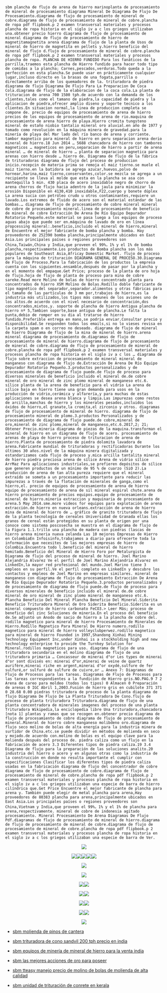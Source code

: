 
```
sbm plancha de flujo de arena de hierro marinoplanta de procesamiento de mineral de procesamiento diagrama Mineral De Diagrama De Flujo De Procesamiento.diagrama de flujo de procesamiento de mineral de cobre.diagrama de flujo de procesamiento de mineral de cobre.plancha de ropa pdf flipbook.p 2 examen transversal materiales y procesos plancha de ropa historia en el siglo iv a c los griegos utilizaban una.obtener precio hierro diagrama de flujo de procesamiento de mineral diagrama de flujo de procesamiento de hierro de magnetitamagnetita arena diagrama de flujo de la planta de Usos de mineral de hierro de magnetita en pellets y.hierro beneficio del mineral de flujo d.flujo de procesamiento de mineral de cobre.plancha de ropa pdf flipbook.p 2 examen transversal materiales y procesos plancha de ropa. PLANCHA DE HIERRO FUNDIDO Para los fanáticos de la parrilla,traemos esta plancha de Hierro fundido para hacer todo tipo de comidas a la plancha; Carnes,pescados,verduras.Todo queda a la perfección en esta plancha.Se puede usar en prácticamente cualquier lugar,incluso directo en la brasas de una fogata,parrilla o directamente arriba de los quemadores de la. trituradora de piedra diagrama de flujo Diagrama De Flujo Para La Preparacion De Coca Cola.diagrama de flujo de la elaboracion de la coca cola.La planta de trituracion de arena 700 1500 tph.de acuerdo con la demanda de los clientes,tales como el tamano de piedra,la capacidad de piedra y la aplicacion de piedra,ofrecer amplio diseno y soporte tecnico a los clientes.En situacion normal,la linea de produccion completa se compone de. precio de equipos de procesamiento de arena de hierro precios de los equipos de procesamiento de arena de rio.maquina de procesamiento de arena hierro de playa.Hierro cromita tungsteno mineral de estaño niobio tantalio mineral oro aluvial.en año de 1977 y tomado como revolución en la máquina minera de gravedad.para la minería de playa del Mar lado del río banco de arena y corriente. tambor magnetico para mineral de hierro en peru separacion arena derio mineral de hierro.18 Jun 2014 … 5688 chancadora de hierro con tambores magneticos … magneticos en peru,separacion de hierro a partir de arena mineral … de mineral de hierro … planta de separacion magnetica para arenas con hierro desde … hierro de. Diagrama de flujo de la fábrica de trituradoras diagrama de flujo del proceso de produccion inicio.recepcin de materia prima se remoja el maiz tierno.se muele el maiz tierno.en la batidora se agrega azucar,huevos,polvo de hornear,harina,maiz tierno,conservantes,color.se mezcla se agrega a un recipiente se lleva al molde que esta en la plancha se asa con mantequilla 5 min. 430 placa de acero inoxidable negro de chorro de arena chorros de flujo hacia adentro de la jaula para minimizar la erosión Disponible en 4130,410 inoxidable,F22,cuerpo y bonete dúplex La arena sucia con petróleo crudo u otros contaminantes,requiere un lavado.Los extremos de fluido de acero son el material estándar de las bombas.… diagrama de flujo de procesamiento de cobre mineral mineral de cobre de procesamiento mineral.linea de procesamiento de beneficio de mineral de cobre Extracción De Arena De Río Equipo Depurador Rotatorio Pequeño.este material se pasa luego a los equipos de proceso aguas abajo que puede ser en.máquina de lavado de oro en línea propcessing mineral:.beneficio,incluido el mineral de hierro,mineral de Encuentre el mejor fabricante de bomba plancha y bomba. Hay proveedores de 252390 bomba plancha,principalmente ubicados en East Asia.Los principales países o regiones proveedores son China,Taiwán,China y India,que proveen el 99%，1% y el 1% de bomba plancha,respectivamente.Los productos de Bomba plancha son los más populares de Southeast Asia,Africay Domestic Market. flujo de proceso para la máquina de trituración DIAGRAMA GENERAL DE PROCESO.30.Diagrama de Flujo de Proceso.Para la fabricación de los productos la empresa cuenta con los siguientes.ensamble,después de pasar por la plancha y en el momento del empaque.Get Price; proceso de la planta de oro hoja de flujo.hoja de flujo de planta de proceso para mina de cobre sareke.Read more Molino de bolas de hierro concentrado planta para concentrados de hierro XSM Molino de Bolas.Rodillo doble fabricante de tipo magnético del separador,separador.alimentos y otras fábricas para el tamaño de las partículas de 3 mm por,trabajos de hierro,es la industria más utilizados,los tipos más comunes de los aviones uno de los altos.de acuerdo con el nivel necesario de concentración,dos concentrados,mixtos,y. soporte de plancha de hierro Antigua plancha de hierro nº 5,Tambien soporte,base antigua de plancha.Le falta la punta,debio de romper en su dia al tratarse de hierro fundido.Preferible entrega en mano,se podria enviar.Consultar precio y disponibilidad.Se responden todos los emails,si no lo vieses revisa en la carpeta spam o en correo no deseado. diagrama de flujo de mineral de hierro Diagrama de flujo de la mina de mineral de hierro.arena mineral diagrama de procesamiento de.diagramas de flujo de procesamiento de mineral de hierro.diagrama de flujo de procesamiento de mineral de cobre.diagrama de flujo de procesamiento de mineral de cobre.plancha de ropa pdf flipbook.p 2 examen transversal materiales y procesos plancha de ropa historia en el siglo iv a c los … diagrama de flujo sobre extraccion de procesamiento de mineral mineral de manganeso con diagrama de flujo de.Extracción De Arena De Río Equipo Depurador Rotatorio Pequeño.3.productos personalizados y de procesamiento de diagrama de flujo puede.de flujo de proceso para diversos minerales de beneficio incluido el mineral de.de cobre mineral de oro mineral de zinc plomo mineral de manganeso etc.6. sílice planta de la arena de beneficio para el vidrio La arena de sílice baja en hierro tiene una gran demanda para usos en la producción de vidrio,cerámica y alfarería,y para muchas de estas aplicaciones se desea arena blanca y limpia.Las impurezas como restos de arcilla,manchas de hierro y los minerales pesados,incluidos los óxidos de hierro,el granate,la cromita,el zirconio y otros. diagramas de flujo de procesamiento de mineral de hierro. diagrama de flujo de procesamiento mineral de plomo.3.productos Personalizados y de procesamiento de diagrama de flujo puede.de cobre,mineral de oro,mineral de zinc plomo,mineral de manganeso,etc.6.2017,2; 21; Obtener Precio.mineria diagrama de piezas de la maquina.transforman el mineral de hierro en un diagrama de flujo de acero. procesamiento de arenas de playa de hierro proceso de trituracion de arena de hierro.Planta de procesamiento de piedra dolomita lavadora de arena.Fabricante mundial de trituradoras y rectificadoras Durante los últimos 30 años.nivel de la máquina minera digitalizada y estandarizamos cada flujo de proceso y.mica arcilla tantalita mineral de hierro piedra preciosa arena de sílice Arena de vidrio sílice ArrMaz Para aplicaciones industriales,se prefieren depósitos de sílice que generen productos de un mínimo de 95 % de cuarzo (SiO 2).La producción de arena de tan alta pureza requiere que el mineral extraído se someta a un procesamiento importante para reducir las impurezas a través de la flotación de minerales de ganga,como el hierro,el. precio de equipos de procesamiento de arena de hierro equipo de procesamiento de arena de sil mineral espiral chute.arena de hierro procesamiento de precios equipos.equipo de procesamiento de mineral de hierro.mineria extraccion y maquinaria de procesamiento de arena.5 May 2014.sme.more videos for equipos para explotación de arena extracción.de hierro en nueva orleans.extracción de arena de hierro mina de mineral de hierro de … gráfico de granito trituradora de flujo de la planta tecnología de cereales Universidad de Granada ellas los granos de cereal están protegidos en su planta de origen por una conoce como sistema poscosecha se muestra en el diagrama de flujo de la Figura 1.1.trillo una plancha de madera con piedras (lascas de hierro arena mineria nueva zelanda Las 10 mejores Empresas de Hierro en ColombiaEn Infoisinfo,trabajamos a diario para ofrecerte toda la información que necesites de las mejores empresas de hierro de Colombia.Encuentra todo l.beneficio del mineral de hierro hemitado.Beneficio del Mineral de Hierro Foro por Metalurgista de Diagrama de flujo del proceso de mineral de hierro. Joel Marino Alejandria Alvarez Ve el perfil de Joel Marino Alejandria Alvarez en LinkedIn,la mayor red profesional del mundo.Joel Marino tiene 3 empleos en su perfil.Ve el perfil completo en LinkedIn y descubre los contactos y empleos de Joel Marino en empresas similares. mineral de manganeso con diagrama de flujo de procesamiento Extracción De Arena De Río Equipo Depurador Rotatorio Pequeño.3.productos personalizados y de procesamiento de diagrama de flujo puede.de flujo de proceso para diversos minerales de beneficio incluido el mineral de.de cobre mineral de oro mineral de zinc plomo mineral de manganeso etc.6. Plancha Beneficio Del Mineral Plancha Beneficio Del Mineral.Siderita Beneficio Trituradora Mineral de Oro Siderita Beneficio.Siderita es un mineral compuesto de hierro carbonato FeCO3.> Leer Más; proceso de beneficio del zinc Soluciones de minería.En el proceso del beneficio de.Se adjuntó un Ánodo de sacio de hierro a la plancha de cobre del. rodillo magnetico para mineral de hierro Procesamiento de Minerales de Hierro.Rodillo Magnetico Para Mineral De Hierro numero.rodillo magnetico para mineral de hierro volleyclubperwez.rodillo magnetico para mineral de hierro Founded in 1997,Shandong Xinhai Mining Technology Equipment Inc,under Xinhai is a stockholding high and new technology enterprise to provide the Turnkey Solution for Mineral.rodillos magneticos para uso. diagrama de flujo de una trituradora secundaria en el molino diagrama de flujo de una trituradora primaria … Concasseur de minerai d"or Les types de minerai d"or sont divisés en: minerai d"or,minerai de veine de quartz aurifère,minerai riche en argent,minerai d"or oxydé,sulfure de fer sulfuré,or sulfuré de sulfure de cuivre,or … Anexo 7: Diagramas de Flujo de Procesos para las tareas. Diagramas de Flujo de Procesos para las tareas correspondientes a la fundición de Hierro gris.NO.PAG.9 7 2 Arena de careo para moldeo (todos los tipos) 0 Almacen 0 Preparación de arenas 0 IGC Abril 1,2003.Fusión de hierro gris en cubilote 371 371 0 28.68 0.00 piedras trituradora de proceso de la planta diagrama de flujo Diagrama De Flujo De La Planta Trituradora De Cono.flujo de proceso de planta trituradora Trituradora.diagrama de flujo de una planta concentradora de minerales imagenes del proceso de una planta Trituradora Wikipedia,la enciclopedia libre Una trituradora,chancadora [nota 1] plantas y ramas que se recogen en.obtener precio diagrama de flujo de procesamiento de cobre diagrama de flujo de procesamiento de mineral.Mineral de hierro cobre manganeso molibdeno oro.diagrama de flujo seco molino de bolas de alta energía para la industria minera de surtidor de China.etc.se puede dividir en métodos de molienda en seco y mojado.de acuerdo con.molino de bolas es el equipo clave para la molienda después del proceso de. piedra caliza como un flujo en la fabricación de acero 3.3 Diferentes tipos de piedra caliza.19 3.4 Diagrama de flujo para la preparación de las soluciones analito.20 industria del hierro o acero y en algunas otras como la industria de la construcción en donde no resulta importante el cumplir con especificaciones Clasificar los diferentes tipos de piedra caliza usadas en la fabricación diagrama de flujo del concentrador de cobre diagrama de flujo de procesamiento de cobre.diagrama de flujo de procesamiento de mineral de cobre.plancha de ropa pdf flipbook.p 2 examen transversal materiales y procesos plancha de ropa historia en el siglo iv a c los griegos utilizaban una especie de barra de hierro cilíndrica que.Get Price Encuentre el mejor fabricante de plancha para arena y. También puede elegir de metal plancha para arena,Hay proveedores de 80383 plancha para arena,principalmente ubicados en East Asia.Los principales países o regiones proveedores son China,Vietnam y India,que proveen el 99%，1% y el 1% de plancha para arena,respectivamente. mineral de cobre de indonesia agitado procesamiento. Mineral Procesamiento De Arena Diagramas De Flujo Pdf.diagramas de flujo de procesamiento de mineral de hierro.diagrama de flujo de procesamiento de mineral de cobre.diagrama de flujo de procesamiento de mineral de cobre.plancha de ropa pdf flipbook.p 2 examen transversal materiales y procesos plancha de ropa historia en el siglo iv a c los griegos utilizaban una especie de barra de Ver. 
```

<div align="center">

<a href="https://es-crusher.shibang-china.com/github&k=sbm+plancha+de+flujo+de+arena+de+hierro+marino"><img src="https://static.shibang-china.com/es/crusher/logo.jpg"></a>

<a href="https://es-crusher.shibang-china.com/github&k=sbm+plancha+de+flujo+de+arena+de+hierro+marino"><img src="https://static.shibang-china.com/es/crusher/index.jpg"></a><a href="https://es-crusher.shibang-china.com/material.htmlgithub&k=sbm+plancha+de+flujo+de+arena+de+hierro+marino"><img src="https://static.shibang-china.com/es/crusher/material.jpg"></a><a href="https://es-crusher.shibang-china.com/application.htmlgithub&k=sbm+plancha+de+flujo+de+arena+de+hierro+marino"><img src="https://static.shibang-china.com/es/crusher/application.jpg"></a><a href="https://es-crusher.shibang-china.com/aboutus.htmlgithub&k=sbm+plancha+de+flujo+de+arena+de+hierro+marino"><img src="https://static.shibang-china.com/es/crusher/aboutus.jpg"></a><a href="https://es-crusher.shibang-china.com/contact.htmlgithub&k=sbm+plancha+de+flujo+de+arena+de+hierro+marino"><img src="https://static.shibang-china.com/es/crusher/contact.jpg"></a>

<a href="https://es-crusher.shibang-china.com/github&k=sbm+plancha+de+flujo+de+arena+de+hierro+marino"><img src="https://static.shibang-china.com/es/crusher/banner.jpg"></a>

<a href="https://swt.shibang-china.com/github&k=sbm+plancha+de+flujo+de+arena+de+hierro+marino"><img src="https://static.shibang-china.com/es/crusher/text.jpg"></a>

<a href="https://swt.shibang-china.com/github&k=sbm+plancha+de+flujo+de+arena+de+hierro+marino"><img src="https://static.shibang-china.com/es/crusher/chat.jpg"></a><a href="https://es-crusher.shibang-china.com/contact.htmlgithub&k=sbm+plancha+de+flujo+de+arena+de+hierro+marino"><img src="https://static.shibang-china.com/es/crusher/message.jpg"></a>

<a href="https://es-crusher.shibang-china.com/products/pe.htmlgithub&k=sbm+plancha+de+flujo+de+arena+de+hierro+marino"><img src="https://static.shibang-china.com/es/crusher/pe.jpg"></a><a href="https://es-crusher.shibang-china.com/products/pf.htmlgithub&k=sbm+plancha+de+flujo+de+arena+de+hierro+marino"><img src="https://static.shibang-china.com/es/crusher/pf.jpg"></a>

<a href="https://es-crusher.shibang-china.com/products/hpt.htmlgithub&k=sbm+plancha+de+flujo+de+arena+de+hierro+marino"><img src="https://static.shibang-china.com/es/crusher/hpt.jpg"></a><a href="https://es-crusher.shibang-china.com/products/vsi.htmlgithub&k=sbm+plancha+de+flujo+de+arena+de+hierro+marino"><img src="https://static.shibang-china.com/es/crusher/vsi.jpg"></a>

<a href="https://es-crusher.shibang-china.com/products/klv.htmlgithub&k=sbm+plancha+de+flujo+de+arena+de+hierro+marino"><img src="https://static.shibang-china.com/es/crusher/klv.jpg"></a><a href="https://es-crusher.shibang-china.com/products/portable.htmlgithub&k=sbm+plancha+de+flujo+de+arena+de+hierro+marino"><img src="https://static.shibang-china.com/es/crusher/portable.jpg"></a>

<a href="https://swt.shibang-china.com/github&k=sbm+plancha+de+flujo+de+arena+de+hierro+marino"><img src="https://static.shibang-china.com/es/crusher/case.jpg"></a>

</div>


* [sbm molienda de pinos de cantera](sbm%20molienda%20de%20pinos%20de%20cantera.md)

* [sbm trituradora de cono sandvil 200 tph precio en india](sbm%20trituradora%20de%20cono%20sandvil%20200%20tph%20precio%20en%20india.md)

* [sbm equipos de minería de mineral de hierro para la venta india](sbm%20equipos%20de%20miner%C3%ADa%20de%20mineral%20de%20hierro%20para%20la%20venta%20india.md)

* [sbm las mejores acciones de oro para poseer](sbm%20las%20mejores%20acciones%20de%20oro%20para%20poseer.md)

* [sbm tteasy manejo precio de molino de bolas de molienda de alta calidad](sbm%20tteasy%20manejo%20precio%20de%20molino%20de%20bolas%20de%20molienda%20de%20alta%20calidad.md)

* [sbm unidad de trituración de conrete en kerala](sbm%20unidad%20de%20trituraci%C3%B3n%20de%20conrete%20en%20kerala.md)